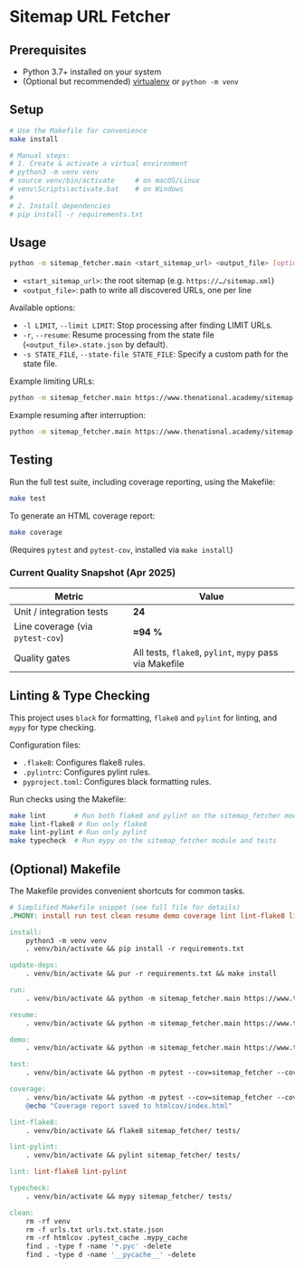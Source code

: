 # Sitemap URL Fetcher

## Prerequisites

- Python 3.7+ installed on your system
- (Optional but recommended) [virtualenv](https://pypi.org/project/virtualenv/) or `python -m venv`

## Setup

```bash
# Use the Makefile for convenience
make install

# Manual steps:
# 1. Create & activate a virtual environment
# python3 -m venv venv
# source venv/bin/activate     # on macOS/Linux
# venv\Scripts\activate.bat    # on Windows
#
# 2. Install dependencies
# pip install -r requirements.txt
```

## Usage

```bash
python -m sitemap_fetcher.main <start_sitemap_url> <output_file> [options]
```

- `<start_sitemap_url>`: the root sitemap (e.g. `https://…/sitemap.xml`)
- `<output_file>`: path to write all discovered URLs, one per line

Available options:

- `-l LIMIT`, `--limit LIMIT`: Stop processing after finding LIMIT URLs.
- `-r`, `--resume`: Resume processing from the state file (`<output_file>.state.json` by default).
- `-s STATE_FILE`, `--state-file STATE_FILE`: Specify a custom path for the state file.

Example limiting URLs:

```bash
python -m sitemap_fetcher.main https://www.thenational.academy/sitemap.xml urls.txt --limit 10
```

Example resuming after interruption:

```bash
python -m sitemap_fetcher.main https://www.thenational.academy/sitemap.xml urls.txt --resume
```

## Testing

Run the full test suite, including coverage reporting, using the Makefile:

```bash
make test
```

To generate an HTML coverage report:

```bash
make coverage
```

(Requires `pytest` and `pytest-cov`, installed via `make install`)

### Current Quality Snapshot (Apr 2025)

| Metric | Value |
| ------ | ----- |
| Unit / integration tests | **24** |
| Line coverage (via `pytest‑cov`) | **≈94 %** |
| Quality gates | All tests, `flake8`, `pylint`, `mypy` pass via Makefile |

## Linting & Type Checking

This project uses `black` for formatting, `flake8` and `pylint` for linting, and `mypy` for type checking.

Configuration files:

- `.flake8`: Configures flake8 rules.
- `.pylintrc`: Configures pylint rules.
- `pyproject.toml`: Configures black formatting rules.

Run checks using the Makefile:

```bash
make lint       # Run both flake8 and pylint on the sitemap_fetcher module and tests
make lint-flake8 # Run only flake8
make lint-pylint # Run only pylint
make typecheck  # Run mypy on the sitemap_fetcher module and tests
```

## (Optional) Makefile

The Makefile provides convenient shortcuts for common tasks.

```makefile
# Simplified Makefile snippet (see full file for details)
.PHONY: install run test clean resume demo coverage lint lint-flake8 lint-pylint typecheck update-deps

install:
    python3 -m venv venv
    . venv/bin/activate && pip install -r requirements.txt

update-deps:
    . venv/bin/activate && pur -r requirements.txt && make install

run:
    . venv/bin/activate && python -m sitemap_fetcher.main https://www.thenational.academy/sitemap.xml urls.txt

resume:
    . venv/bin/activate && python -m sitemap_fetcher.main https://www.thenational.academy/sitemap.xml urls.txt --resume

demo:
    . venv/bin/activate && python -m sitemap_fetcher.main https://www.thenational.academy/sitemap.xml urls.txt --limit 10

test:
    . venv/bin/activate && python -m pytest --cov=sitemap_fetcher --cov-report term-missing --maxfail=1 --disable-warnings

coverage:
    . venv/bin/activate && python -m pytest --cov=sitemap_fetcher --cov-report html --maxfail=1 --disable-warnings
    @echo "Coverage report saved to htmlcov/index.html"

lint-flake8:
    . venv/bin/activate && flake8 sitemap_fetcher/ tests/

lint-pylint:
    . venv/bin/activate && pylint sitemap_fetcher/ tests/

lint: lint-flake8 lint-pylint

typecheck:
    . venv/bin/activate && mypy sitemap_fetcher/ tests/

clean:
    rm -rf venv
    rm -f urls.txt urls.txt.state.json
    rm -rf htmlcov .pytest_cache .mypy_cache
    find . -type f -name '*.pyc' -delete
    find . -type d -name '__pycache__' -delete
